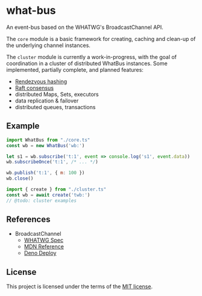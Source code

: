 # what-bus

An event-bus based on the WHATWG's BroadcastChannel API.

The `core` module is a basic framework for creating, caching and clean-up of the underlying channel instances.

The `cluster` module is currently a work-in-progress, with the goal of coordination in a cluster of distributed WhatBus instances. Some implemented, partially complete, and planned features:

  * [Rendezvous hashing](https://en.wikipedia.org/wiki/Rendezvous_hashing#Algorithm)
  * [Raft consensus](https://en.wikipedia.org/wiki/Raft_(algorithm))
  * distributed Maps, Sets, executors
  * data replication & failover
  * distributed queues, transactions

## Example

```js
import WhatBus from "./core.ts"
const wb = new WhatBus('wb:')

let s1 = wb.subscribe('t:1', event => console.log('s1', event.data))
wb.subscribeOnce('t:1', /* ... */)

wb.publish('t:1', { m: 100 })
wb.close()

import { create } from "./cluster.ts"
const wb = await create('twb:')
// @todo: cluster examples
```

## References

* BroadcastChannel
  - [WHATWG Spec](https://html.spec.whatwg.org/multipage/web-messaging.html#broadcasting-to-other-browsing-contexts)
  - [MDN Reference](https://developer.mozilla.org/en-US/docs/Web/API/BroadcastChannel)
  - [Deno Deploy](https://deno.com/deploy/docs/runtime-broadcast-channel)

## License

This project is licensed under the terms of the [MIT license](LICENSE.txt).
